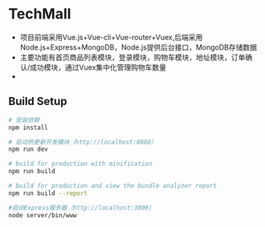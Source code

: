 # TechMall

* 项目前端采用Vue.js+Vue-cli+Vue-router+Vuex,后端采用Node.js+Express+MongoDB，Node.js提供后台接口，MongoDB存储数据
* 主要功能有首页商品列表模块，登录模块，购物车模块，地址模块，订单确认/成功模块，通过Vuex集中化管理购物车数量
* ​

## Build Setup

``` bash
# 安装依赖
npm install

# 启动热更新开发模块（http://localhost:8080）
npm run dev

# build for production with minification
npm run build

# build for production and view the bundle analyzer report
npm run build --report

#启动Express服务器（http://localhost:3000）
node server/bin/www
```



